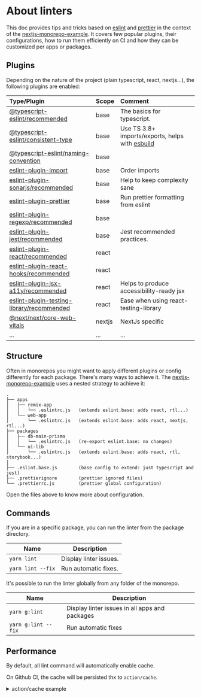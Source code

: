 # About linters

This doc provides tips and tricks based on [eslint](https://eslint.org) and [prettier](https://prettier.org) in the
context of the [nextjs-monorepo-example](https://github.com/belgattitude/nextjs-monorepo-example).
It covers few popular plugins, their configurations, how to run them efficiently
on CI and how they can be customized per apps or packages.

## Plugins

Depending on the nature of the project (plain typescript, react, nextjs...), the following plugins are enabled:

| Type/Plugin                                                                                                             | Scope  | Comment                                                                      |
| :---------------------------------------------------------------------------------------------------------------------- | :----- | :--------------------------------------------------------------------------- |
| [@typescript-eslint/recommended](https://typescript-eslint.io/rules/)                                                   | base   | The basics for typescript.                                                   |
| [@typescript-eslint/consistent-type](https://typescript-eslint.io/rules/consistent-type-imports)                        | base   | Use TS 3.8+ imports/exports, helps with [esbuild](https://esbuild.github.io) |
| [@typescript-eslint/naming-convention](https://typescript-eslint.io/rules/naming-convention)                            | base   |                                                                              |
| [eslint-plugin-import](https://github.com/import-js/eslint-plugin-import)                                               | base   | Order imports                                                                |
| [eslint-plugin-sonarjs/recommended](https://github.com/SonarSource/eslint-plugin-sonarjs)                               | base   | Help to keep complexity sane                                                 |
| [eslint-plugin-prettier](https://github.com/prettier/eslint-plugin-prettier)                                            | base   | Run prettier formatting from eslint                                          |
| [eslint-plugin-regexp/recommended](https://github.com/ota-meshi/eslint-plugin-regexp)                                   | base   |                                                                              |
| [eslint-plugin-jest/recommended](https://github.com/jest-community/eslint-plugin-jest)                                  | base   | Jest recommended practices.                                                  |
| [eslint-plugin-react/recommended](https://github.com/yannickcr/eslint-plugin-react)                                     | react  |                                                                              |
| [eslint-plugin-react-hooks/recommended](https://github.com/facebook/react/tree/main/packages/eslint-plugin-react-hooks) | react  |                                                                              |
| [eslint-plugin-jsx-a11y/recommended](https://github.com/jsx-eslint/eslint-plugin-jsx-a11y)                              | react  | Helps to produce accessibility-ready jsx                                     |
| [eslint-plugin-testing-library/recommended](https://github.com/testing-library/eslint-plugin-testing-library)           | react  | Ease when using react-testing-library                                        |
| [@next/next/core-web-vitals](https://nextjs.org/docs/basic-features/eslint#eslint-plugin)                               | nextjs | NextJs specific                                                              |
| ...                                                                                                                     | ...    | ...                                                                          |

## Structure

Often in monorepos you might want to apply different plugins or config differently for each package. There's many
ways to achieve it. The [nextjs-monorepo-example](https://github.com/belgattitude/nextjs-monorepo-example) uses a
nested strategy to achieve it:

```
.
├── apps
│   ├── remix-app
│   │   └── .eslintrc.js   (extends eslint.base: adds react, rtl...)
│   └── web-app
│       └── .eslintrc.js   (extends eslint.base: adds react, nextjs, rtl...)
├── packages
│   ├── db-main-prisma
│   │   └── .eslintrc.js   (re-export eslint.base: no changes)
│   └── ui-lib
│       └── .eslintrc.js   (extends eslint.base: adds react, rtl, storybook...)
│
├── .eslint.base.js        (base config to extend: just typescript and jest)
├── .prettierignore        (prettier ignored files)
└── .prettierrc.js         (prettier global configuration)
```

Open the files above to know more about configuration.

## Commands

If you are in a specific package, you can run the linter from the package directory.

| Name              | Description            |
| ----------------- | ---------------------- |
| `yarn lint`       | Display linter issues. |
| `yarn lint --fix` | Run automatic fixes.   |

It's possible to run the linter globally from any folder of the monorepo.

| Name                | Description                                    |
| ------------------- | ---------------------------------------------- |
| `yarn g:lint`       | Display linter issues in all apps and packages |
| `yarn g:lint --fix` | Run automatic fixes                            |

## Performance

By default, all lint command will automatically enable cache.

On Github CI, the cache will be persisted thx to `action/cache`.

<details>
  <summary>action/cache example</summary>

```yaml
- name: Restore packages cache
  uses: actions/cache@v2
  with:
    path: |
      ${{ github.workspace }}/.cache
      ${{ github.workspace }}/**/tsconfig.tsbuildinfo
      ${{ github.workspace }}/**/.eslintcache

    key: ${{ runner.os }}-packages-cache-${{ hashFiles('**/yarn.lock') }}-${{ hashFiles('packages/**.[jt]sx?', 'packages/**.json') }}
    restore-keys: |
      ${{ runner.os }}-packages-cache-${{ hashFiles('**/yarn.lock') }}-
```

</details>
